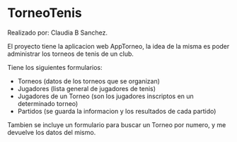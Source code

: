 # TorneoTenis 
Realizado por:  Claudia B Sanchez.

El proyecto tiene la aplicacion web AppTorneo, la idea de la misma es poder administrar los torneos de tenis de un club.

Tiene los siguientes formularios:
- Torneos   (datos de los torneos que se organizan)
- Jugadores (lista general de jugadores de tenis)
- Jugadores de un Torneo (son los jugadores inscriptos en un determinado torneo)
- Partidos (se guarda la informacion y los resultados de cada partido)

Tambien se incluye un formulario para buscar un Torneo por numero, y me devuelve los datos del mismo.
